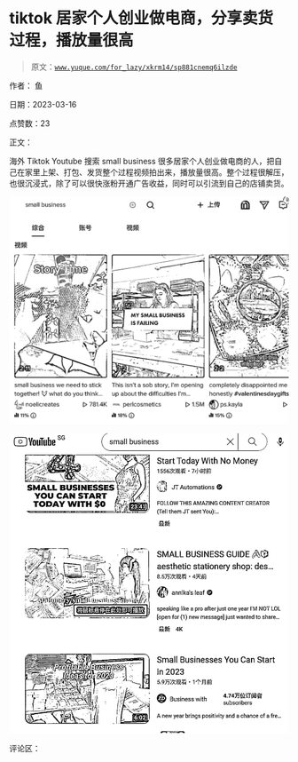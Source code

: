 # tiktok 居家个人创业做电商，分享卖货过程，播放量很高

> 原文：[`www.yuque.com/for_lazy/xkrm14/sp881cnemq6ilzde`](https://www.yuque.com/for_lazy/xkrm14/sp881cnemq6ilzde)

作者： 鱼

日期：2023-03-16

点赞数：23

正文：

海外 Tiktok Youtube 搜索 small business 很多居家个人创业做电商的人，把自己在家里上架、打包、发货整个过程视频拍出来，播放量很高。整个过程很解压，也很沉浸式，除了可以很快涨粉开通广告收益，同时可以引流到自己的店铺卖货。

![](img/63ea7ab05663a37c6aedc09b80d13676.png)  

![](img/96c81e14614321d239769afe29c46f8b.png)  

评论区：

